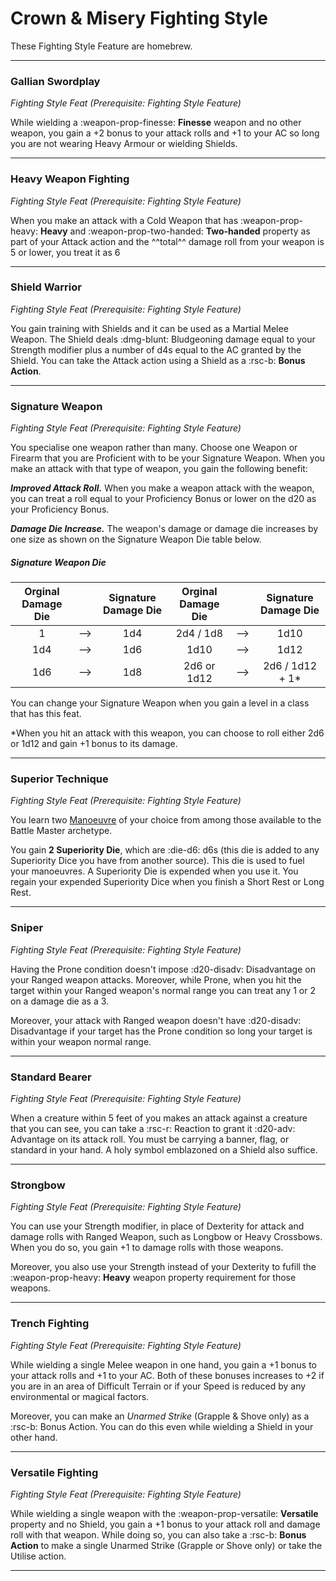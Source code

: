 # Crown & Misery Fighting Style

These Fighting Style Feature are homebrew.

---

### Gallian Swordplay

*Fighting Style Feat (Prerequisite: Fighting Style Feature)*

While wielding a :weapon-prop-finesse: **Finesse** weapon and no other weapon, you gain a +2 bonus to your attack rolls and +1 to your AC so long you are not wearing Heavy Armour or wielding Shields.

---

### Heavy Weapon Fighting

*Fighting Style Feat (Prerequisite: Fighting Style Feature)*  

When you make an attack with a Cold Weapon that has :weapon-prop-heavy: **Heavy** and :weapon-prop-two-handed: **Two-handed** property as part of your Attack action and the ^^total^^ damage roll from your weapon is 5 or lower, you treat it as 6

---

### Shield Warrior

*Fighting Style Feat (Prerequisite: Fighting Style Feature)*

You gain training with Shields and it can be used as a Martial Melee Weapon. The Shield deals :dmg-blunt: Bludgeoning damage equal to your Strength modifier plus a number of d4s equal to the AC granted by the Shield. You can take the Attack action using a Shield as a :rsc-b: **Bonus Action**.

---

### Signature Weapon

*Fighting Style Feat (Prerequisite: Fighting Style Feature)*

You specialise one weapon rather than many. Choose one Weapon or Firearm that you are Proficient with to be your Signature Weapon. When you make an attack with that type of weapon, you gain the following benefit:

***Improved Attack Roll.*** When you make a weapon attack with the weapon, you can treat a roll equal to your Proficiency Bonus or lower on the d20 as your Proficiency Bonus.

***Damage Die Increase.*** The weapon's damage or damage die increases by one size as shown on the Signature Weapon Die table below.

##### Signature Weapon Die

| Orginal Damage Die |  | Signature Damage Die | Orginal Damage Die |  | Signature Damage Die |
|:---:|:---:|:---:|:---:|:---:|:---:|
| 1 | --> | 1d4 | 2d4 / 1d8 | --> | 1d10 |
| 1d4 | --> | 1d6 | 1d10 | --> | 1d12 |
| 1d6 | --> | 1d8 | 2d6 or 1d12 | --> | 2d6 / 1d12 + 1* |

You can change your Signature Weapon when you gain a level in a class that has this feat.

*When you hit an attack with this weapon, you can choose to roll either 2d6 or 1d12 and gain +1 bonus to its damage.

---

### Superior Technique

*Fighting Style Feat (Prerequisite: Fighting Style Feature)*

You learn two [Manoeuvre](../../class-options/fighter-manoeuvre.md) of your choice from among those available to the Battle Master archetype. 

You gain **2 Superiority Die**, which are :die-d6: d6s (this die is added to any Superiority Dice you have from another source). This die is used to fuel your manoeuvres. A Superiority Die is expended when you use it. You regain your expended Superiority Dice when you finish a Short Rest or Long Rest.

---

### Sniper

*Fighting Style Feat (Prerequisite: Fighting Style Feature)*  

Having the Prone condition doesn't impose :d20-disadv: Disadvantage on your Ranged weapon attacks. Moreover, while Prone, when you hit the target within your Ranged weapon's normal range you can treat any 1 or 2 on a damage die as a 3.

Moreover, your attack with Ranged weapon doesn't have :d20-disadv: Disadvantage if your target has the Prone condition so long your target is within your weapon normal range.

---

### Standard Bearer

*Fighting Style Feat (Prerequisite: Fighting Style Feature)*

When a creature within 5 feet of you makes an attack against a creature that you can see, you can take a :rsc-r: Reaction to grant it :d20-adv: Advantage on its attack roll. You must be carrying a banner, flag, or standard in your hand. A holy symbol emblazoned on a Shield also suffice.

---

### Strongbow

*Fighting Style Feat (Prerequisite: Fighting Style Feature)*

You can use your Strength modifier, in place of Dexterity for attack and damage rolls with Ranged Weapon, such as Longbow or Heavy Crossbows. When you do so, you gain +1 to damage rolls with those weapons.

Moreover, you also use your Strength instead of your Dexterity to fufill the :weapon-prop-heavy: **Heavy** weapon property requirement for those weapons.

---

### Trench Fighting

*Fighting Style Feat (Prerequisite: Fighting Style Feature)*

While wielding a single Melee weapon in one hand, you gain a +1 bonus to your attack rolls and +1 to your AC. Both of these bonuses increases to +2 if you are in an area of Difficult Terrain or if your Speed is reduced by any environmental or magical factors. 

Moreover, you can make an *Unarmed Strike* (Grapple & Shove only) as a :rsc-b: Bonus Action. You can do this even while wielding a Shield in your other hand.

---

### Versatile Fighting

*Fighting Style Feat (Prerequisite: Fighting Style Feature)*

While wielding a single weapon with the :weapon-prop-versatile: **Versatile** property and no Shield, you gain a +1 bonus to your attack roll and damage roll with that weapon. While doing so, you can also take a :rsc-b: **Bonus Action** to make a single Unarmed Strike (Grapple or Shove only) or take the Utilise action.

---